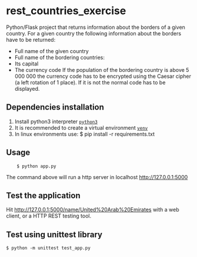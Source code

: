 # rest_countries_exercise

Python/Flask project that returns information about the borders of a given country.
For a given country the following information about the borders have to be returned:
- Full name of the given country
- Full name of the bordering countries:
- Its capital
- The currency code
If the population of the bordering country is above 5 000 000 the currency code has to be encrypted using
the Caesar cipher (a left rotation of 1 place). If it is not the normal code has to be displayed.

**Dependencies installation**
---

1. Install python3 interpreter [`python3`](https://www.python.org/)
2. It is recommended to create a virtual environment [`venv`](https://docs.python.org/3/library/venv.html)
3. In linux environments use:
    $ pip install -r requirements.txt

**Usage**
---

```
    $ python app.py
```
The command above will run a http server in localhost
    http://127.0.0.1:5000

**Test the application**
---
Hit http://127.0.0.1:5000/name/United%20Arab%20Emirates with a web client, or a HTTP REST testing tool.

**Test using unittest library**
---
    $ python -m unittest test_app.py